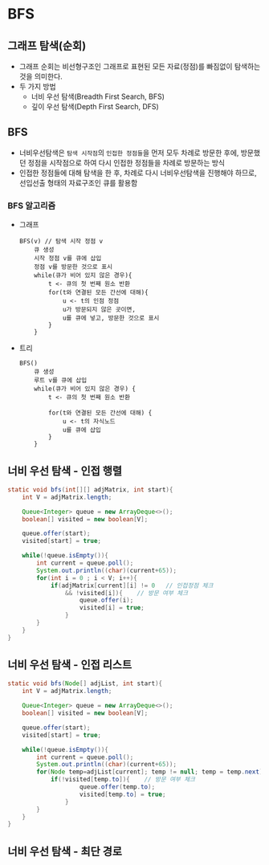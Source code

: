# BFS

## 그래프 탐색(순회)
- 그래프 순회는 비선형구조인 그래프로 표현된 모든 자료(정점)를 빠짐없이 탐색하는 것을 의미한다.
- 두 가지 방법
    - 너비 우선 탐색(Breadth First Search, BFS)
    - 깊이 우선 탐색(Depth First Search, DFS)

## BFS
- 너비우선탐색은 `탐색 시작점`의 `인접한 정점들`을 먼저 모두 차례로 방문한 후에, 방문했던 정점을 시작점으로 하여 다시 인접한 정점들을 차례로 방문하는 방식
- 인접한 정점들에 대해 탐색을 한 후, 차례로 다시 너비우선탐색을 진행해야 하므로, 선입선출 형태의 자료구조인 큐를 활용함

### BFS 알고리즘
- 그래프
    ```
    BFS(v) // 탐색 시작 정점 v
        큐 생성
        시작 정점 v를 큐에 삽입
        정점 v를 방문한 것으로 표시
        while(큐가 비어 있지 않은 경우){
            t <- 큐의 첫 번째 원소 반환
            for(t와 연결된 모든 간선에 대해){
                u <- t의 인점 정점
                u가 방문되지 않은 곳이면,
                u를 큐에 넣고, 방문한 것으로 표시
            }
        } 

    ```

- 트리
    ```
    BFS()
        큐 생성
        루트 v를 큐에 삽입
        while(큐가 비어 있지 않은 경우) {
            t <- 큐의 첫 번째 원소 반환

            for(t와 연결된 모든 간선에 대해) {
                u <- t의 자식노드
                u를 큐에 삽입
            }
        }
    ```

## 너비 우선 탐색 - 인접 행렬
```java
static void bfs(int[][] adjMatrix, int start){
    int V = adjMatrix.length;

    Queue<Integer> queue = new ArrayDeque<>();
    boolean[] visited = new boolean[V];

    queue.offer(start);
    visited[start] = true;

    while(!queue.isEmpty()){
        int current = queue.poll();
        System.out.println((char)(current+65));
        for(int i = 0 ; i < V; i++){
            if(adjMatrix[current][i] != 0   // 인접정점 체크
                && !visited[i]){    // 방문 여부 체크
                    queue.offer(i);
                    visited[i] = true;
                }
        }
    }
}
```

## 너비 우선 탐색 - 인접 리스트
```java
static void bfs(Node[] adjList, int start){
    int V = adjMatrix.length;

    Queue<Integer> queue = new ArrayDeque<>();
    boolean[] visited = new boolean[V];

    queue.offer(start);
    visited[start] = true;

    while(!queue.isEmpty()){
        int current = queue.poll();
        System.out.println((char)(current+65));
        for(Node temp=adjList[current]; temp != null; temp = temp.next){
            if(!visited[temp.to]){    // 방문 여부 체크
                    queue.offer(temp.to);
                    visited[temp.to] = true;
                }
        }
    }
}
```

## 너비 우선 탐색 - 최단 경로